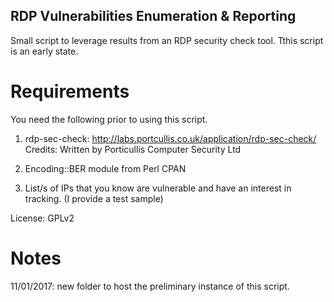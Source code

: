 RDP Vulnerabilities Enumeration & Reporting
-------------------------------------------

Small script to leverage results from an RDP security check tool.
Tthis script is an early state.

Requirements
=============
You need the following prior to using this script.

1) rdp-sec-check: http://labs.portcullis.co.uk/application/rdp-sec-check/
               Credits: Written by Porticullis Computer Security Ltd
2) Encoding::BER module from Perl CPAN

3) List/s of IPs that you know are vulnerable and have an interest in tracking.
   (I provide a test sample)


License: GPLv2



Notes
=====
11/01/2017: new folder to host the preliminary instance of this script.


